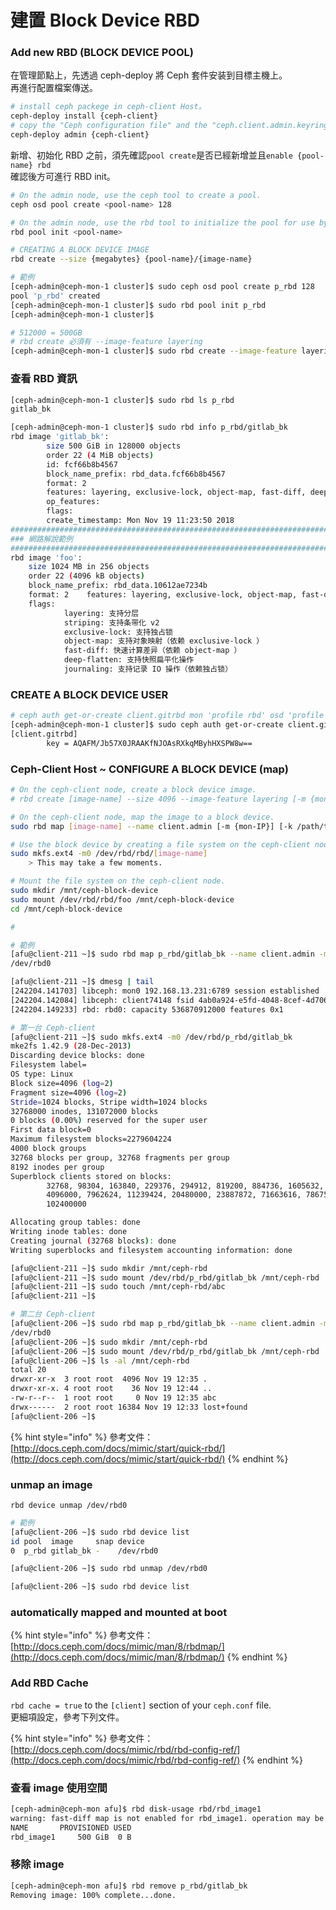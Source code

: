 # 建置 Block Device RBD​

### Add new RBD \(BLOCK DEVICE POOL\)

在管理節點上，先透過 ceph-deploy 將 Ceph 套件安装到目標主機上。  
再進行配置檔案傳送。

```bash
# install ceph packege in ceph-client Host。
ceph-deploy install {ceph-client}
# copy the "Ceph configuration file" and the "ceph.client.admin.keyring" to the ceph-client Host.
ceph-deploy admin {ceph-client}
```

新增、初始化 RBD 之前，須先確認`pool create`是否已經新增並且`enable {pool-name} rbd`  
確認後方可進行 RBD init。

```bash
# On the admin node, use the ceph tool to create a pool.
ceph osd pool create <pool-name> 128

# On the admin node, use the rbd tool to initialize the pool for use by RBD:
rbd pool init <pool-name>

# CREATING A BLOCK DEVICE IMAGE
rbd create --size {megabytes} {pool-name}/{image-name}
```

```bash
# 範例
[ceph-admin@ceph-mon-1 cluster]$ sudo ceph osd pool create p_rbd 128
pool 'p_rbd' created
[ceph-admin@ceph-mon-1 cluster]$ sudo rbd pool init p_rbd
[ceph-admin@ceph-mon-1 cluster]$

# 512000 = 500GB
# rbd create 必須有 --image-feature layering
[ceph-admin@ceph-mon-1 cluster]$ sudo rbd create --image-feature layering --size 512000 p_rbd/gitlab_bk

```

### 查看 RBD 資訊

```bash
[ceph-admin@ceph-mon-1 cluster]$ sudo rbd ls p_rbd
gitlab_bk

[ceph-admin@ceph-mon-1 cluster]$ sudo rbd info p_rbd/gitlab_bk
rbd image 'gitlab_bk':
        size 500 GiB in 128000 objects
        order 22 (4 MiB objects)
        id: fcf66b8b4567
        block_name_prefix: rbd_data.fcf66b8b4567
        format: 2
        features: layering, exclusive-lock, object-map, fast-diff, deep-flatten
        op_features:
        flags:
        create_timestamp: Mon Nov 19 11:23:50 2018
###################################################################################################
### 網路解說範例
###################################################################################################
rbd image 'foo':
    size 1024 MB in 256 objects
    order 22 (4096 kB objects)
    block_name_prefix: rbd_data.10612ae7234b
    format: 2    features: layering, exclusive-lock, object-map, fast-diff, deep-flatten
    flags:
            layering: 支持分层
            striping: 支持条带化 v2
            exclusive-lock: 支持独占锁
            object-map: 支持对象映射（依赖 exclusive-lock ）
            fast-diff: 快速计算差异（依赖 object-map ）
            deep-flatten: 支持快照扁平化操作
            journaling: 支持记录 IO 操作（依赖独占锁）
```

### CREATE A BLOCK DEVICE USER

```bash
# ceph auth get-or-create client.gitrbd mon 'profile rbd' osd 'profile rbd pool=p_rbd'
[ceph-admin@ceph-mon-1 cluster]$ sudo ceph auth get-or-create client.gitrbd mon 'profile rbd' osd 'profile rbd pool=p_rbd'
[client.gitrbd]
        key = AQAFM/Jb57X0JRAAKfNJOAsRXkqMByhHXSPW8w==
```

### Ceph-Client Host ~ CONFIGURE A BLOCK DEVICE \(map\)

```bash
# On the ceph-client node, create a block device image.
# rbd create [image-name] --size 4096 --image-feature layering [-m {mon-IP}] [-k /path/to/ceph.client.admin.keyring]

# On the ceph-client node, map the image to a block device.
sudo rbd map [image-name] --name client.admin [-m {mon-IP}] [-k /path/to/ceph.client.admin.keyring]

# Use the block device by creating a file system on the ceph-client node.
sudo mkfs.ext4 -m0 /dev/rbd/rbd/[image-name]
    > This may take a few moments.

# Mount the file system on the ceph-client node.
sudo mkdir /mnt/ceph-block-device
sudo mount /dev/rbd/rbd/foo /mnt/ceph-block-device
cd /mnt/ceph-block-device

#
```

```bash
# 範例
[afu@client-211 ~]$ sudo rbd map p_rbd/gitlab_bk --name client.admin -m 192.168.13.231 -k /etc/ceph/ceph.client.admin.keyring
/dev/rbd0

[afu@client-211 ~]$ dmesg | tail
[242204.141703] libceph: mon0 192.168.13.231:6789 session established
[242204.142084] libceph: client74148 fsid 4ab0a924-e5fd-4048-8cef-4d70697ba106
[242204.149233] rbd: rbd0: capacity 536870912000 features 0x1

# 第一台 Ceph-client
[afu@client-211 ~]$ sudo mkfs.ext4 -m0 /dev/rbd/p_rbd/gitlab_bk
mke2fs 1.42.9 (28-Dec-2013)
Discarding device blocks: done
Filesystem label=
OS type: Linux
Block size=4096 (log=2)
Fragment size=4096 (log=2)
Stride=1024 blocks, Stripe width=1024 blocks
32768000 inodes, 131072000 blocks
0 blocks (0.00%) reserved for the super user
First data block=0
Maximum filesystem blocks=2279604224
4000 block groups
32768 blocks per group, 32768 fragments per group
8192 inodes per group
Superblock clients stored on blocks:
        32768, 98304, 163840, 229376, 294912, 819200, 884736, 1605632, 2654208,
        4096000, 7962624, 11239424, 20480000, 23887872, 71663616, 78675968,
        102400000

Allocating group tables: done
Writing inode tables: done
Creating journal (32768 blocks): done
Writing superblocks and filesystem accounting information: done

[afu@client-211 ~]$ sudo mkdir /mnt/ceph-rbd
[afu@client-211 ~]$ sudo mount /dev/rbd/p_rbd/gitlab_bk /mnt/ceph-rbd
[afu@client-211 ~]$ sudo touch /mnt/ceph-rbd/abc
[afu@client-211 ~]$

# 第二台 Ceph-client
[afu@client-206 ~]$ sudo rbd map p_rbd/gitlab_bk --name client.admin -m 192.168.13.231 -k /etc/ceph/ceph.client.admin.keyring
/dev/rbd0
[afu@client-206 ~]$ sudo mkdir /mnt/ceph-rbd
[afu@client-206 ~]$ sudo mount /dev/rbd/p_rbd/gitlab_bk /mnt/ceph-rbd
[afu@client-206 ~]$ ls -al /mnt/ceph-rbd
total 20
drwxr-xr-x  3 root root  4096 Nov 19 12:35 .
drwxr-xr-x. 4 root root    36 Nov 19 12:44 ..
-rw-r--r--  1 root root     0 Nov 19 12:35 abc
drwx------  2 root root 16384 Nov 19 12:33 lost+found
[afu@client-206 ~]$
```

{% hint style="info" %}
參考文件：  
[http://docs.ceph.com/docs/mimic/start/quick-rbd/](http://docs.ceph.com/docs/mimic/start/quick-rbd/)
{% endhint %}

### unmap an image

```text
rbd device unmap /dev/rbd0
```

```bash
# 範例
[afu@client-206 ~]$ sudo rbd device list
id pool  image     snap device
0  p_rbd gitlab_bk -    /dev/rbd0

[afu@client-206 ~]$ sudo rbd unmap /dev/rbd0

[afu@client-206 ~]$ sudo rbd device list
```

### automatically mapped and mounted at boot 

{% hint style="info" %}
參考文件：  
[http://docs.ceph.com/docs/mimic/man/8/rbdmap/](http://docs.ceph.com/docs/mimic/man/8/rbdmap/)
{% endhint %}

### Add RBD Cache

`rbd cache = true` to the `[client]` section of your `ceph.conf` file.   
更細項設定，參考下列文件。

{% hint style="info" %}
參考文件：  
[http://docs.ceph.com/docs/mimic/rbd/rbd-config-ref/](http://docs.ceph.com/docs/mimic/rbd/rbd-config-ref/)
{% endhint %}

### 查看 image 使用空間

```bash
[ceph-admin@ceph-mon afu]$ rbd disk-usage rbd/rbd_image1
warning: fast-diff map is not enabled for rbd_image1. operation may be slow.
NAME       PROVISIONED USED
rbd_image1     500 GiB  0 B
```

### 移除 image

```bash
[ceph-admin@ceph-mon afu]$ rbd remove p_rbd/gitlab_bk
Removing image: 100% complete...done.
```



